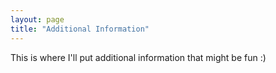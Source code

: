 ```yaml
---
layout: page
title: "Additional Information"
---
```


This is where I'll put additional information that might be fun :)